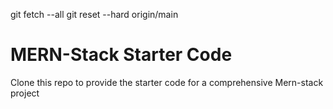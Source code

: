 git fetch --all
git reset --hard origin/main

# MERN-Stack Starter Code

Clone this repo to provide the starter code for a comprehensive Mern-stack project